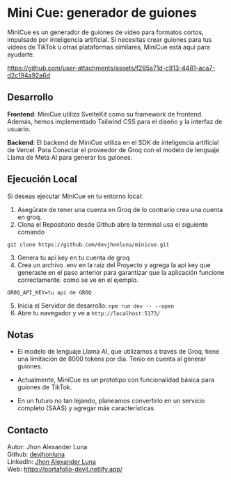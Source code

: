 # Mini Cue: generador de guiones

MiniCue es un generador de guiones de video para formatos cortos, impulsado por inteligencia artificial. Si necesitas crear guiones para tus videos de TikTok u otras plataformas similares, MiniCue está aquí para ayudarte.

https://github.com/user-attachments/assets/f285a71d-c913-4481-aca7-d2c194a92a6d



## Desarrollo

__Frontend__: MiniCue utiliza SvelteKit como su framework de frontend. Además, hemos implementado Tailwind CSS para el diseño y la interfaz de usuario.

__Backend__: El backend de MiniCue utiliza en el SDK de inteligencia artificial de Vercel. Para Conectar el proveedor de Groq con el modelo de lenguaje Llama de Meta AI para generar los guiones.

## Ejecución Local

Si deseas ejecutar MiniCue en tu entorno local:

1. Asegúrate de tener una cuenta en Groq de lo contrario crea una cuenta en groq.
2. Clona el Repositorio desde Github abre la terminal usa el siguiente comando

```terminal
git clone https://github.com/devjhonluna/minicue.git
```

3. Genera tu api key en tu cuenta de groq
4. Crea un archivo .env en la raiz del Proyecto y agrega la api key que generaste en el paso anterior para garantizar que la aplicación funcione correctamente. como se ve en el ejemplo.
```env
GROQ_API_KEY=tu api de GROQ
```
5. Inicia el Servidor de desarrollo:
   ```npm run dev -- --open```
6. Abre tu navegador y ve a  ``` http://localhost:5173/ ``` 
 
## Notas

- El modelo de lenguaje Llama AI, que utilizamos a través de Groq, tiene una limitación de 8000 tokens por día. Tenlo en cuenta al generar guiones.

- Actualmente, MiniCue es un prototipo con funcionalidad básica para guiones de TikTok.

- En un futuro no tan lejando, planeamos convertirlo en un servicio completo (SAAS) y agregar más características.

## Contacto

Autor: Jhon Alexander Luna  
Github: [devjhonluna](https://github.com/devjhonluna)  
LinkedIn: [Jhon Alexander Luna](https://www.linkedin.com/in/jhon-alexander-luna-gonzalez-ab30a017a/)  
Web: https://portafolio-devjl.netlify.app/ 
